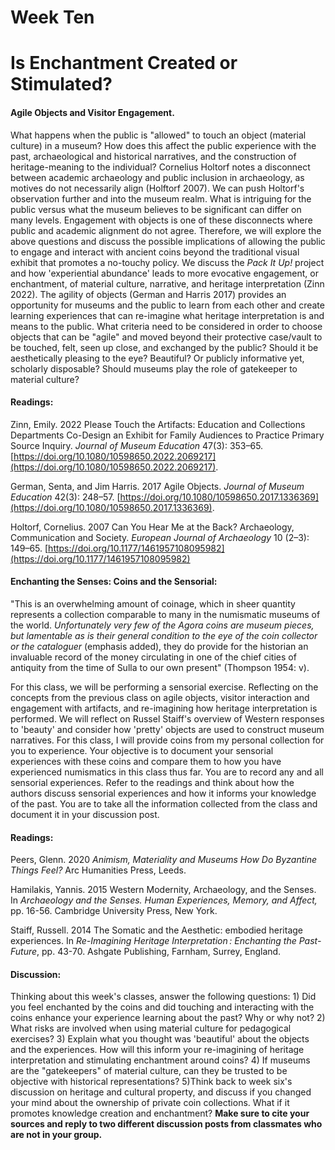 # Week Ten
# Is Enchantment Created or Stimulated? 

#### Agile Objects and Visitor Engagement.

What happens when the public is "allowed" to touch an object (material culture) in a museum? How does this affect the public experience with the past, archaeological and historical narratives, and the construction of heritage-meaning to the individual? Cornelius Holtorf notes a disconnect between academic archaeology and public inclusion in archaeology, as motives do not necessarily align (Holftorf 2007). We can push Holtorf's observation further and into the museum realm. What is intriguing for the public versus what the museum believes to be significant can differ on many levels.  Engagement with objects is one of these disconnects where public and academic alignment do not agree.  Therefore, we will explore the above questions and discuss the possible implications of allowing the public to engage and interact with ancient coins beyond the traditional visual exhibit that promotes a no-touchy policy.  We discuss the *Pack It Up!* project and how 'experiential abundance' leads to more evocative engagement, or enchantment, of material culture, narrative, and heritage interpretation (Zinn 2022). The agility of objects (German and Harris 2017) provides an opportunity for museums and the public to learn from each other and create learning experiences that can re-imagine what heritage interpretation is and means to the public. What criteria need to be considered in order to choose objects that can be "agile" and moved beyond their protective case/vault to be touched, felt, seen up close, and exchanged by the public? Should it be aesthetically pleasing to the eye? Beautiful? Or publicly informative yet, scholarly disposable? Should museums play the role of gatekeeper to material culture? 

#### Readings:

Zinn, Emily. 2022   Please Touch the Artifacts: Education and Collections Departments Co-Design an Exhibit for Family Audiences to Practice Primary Source Inquiry. _Journal of Museum Education_ 47(3): 353–65.[https://doi.org/10.1080/10598650.2022.2069217](https://doi.org/10.1080/10598650.2022.2069217).

German, Senta, and Jim Harris. 2017   Agile Objects. _Journal of Museum Education_ 42(3): 248–57. [https://doi.org/10.1080/10598650.2017.1336369](https://doi.org/10.1080/10598650.2017.1336369).

Holtorf, Cornelius. 2007   Can You Hear Me at the Back? Archaeology, Communication and Society. _European Journal of Archaeology_ 10 (2–3): 149–65.  [https://doi.org/10.1177/1461957108095982](https://doi.org/10.1177/1461957108095982)

#### Enchanting the Senses: Coins and the Sensorial:

"This is an overwhelming amount of coinage, which in sheer quantity represents a collection comparable to many in the numismatic museums of the world. *Unfortunately very few of the Agora coins are museum pieces, but lamentable as is their general condition to the eye of the coin collector or the cataloguer* (emphasis added), they do provide for the historian an invaluable record of the money circulating in one of the chief cities of antiquity from the time of Sulla to our own present" (Thompson 1954: v).

For this class, we will be performing a sensorial exercise. Reflecting on the concepts from the previous class on agile objects, visitor interaction and engagement with artifacts, and re-imagining how heritage interpretation is performed. We will reflect on Russel Staiff's overview of Western responses to 'beauty' and consider how 'pretty' objects are used to construct museum narratives. For this class, I will provide coins from my personal collection for you to experience. Your objective is to document your sensorial experiences with these coins and compare them to how you have experienced numismatics in this class thus far. You are to record any and all sensorial experiences. Refer to the readings and think about how the authors discuss sensorial experiences and how it informs your knowledge of the past. You are to take all the information collected from the class and document it in your discussion post. 

#### Readings:

Peers, Glenn. 2020   *Animism, Materiality and Museums How Do Byzantine Things Feel?*  Arc Humanities Press, Leeds.

Hamilakis, Yannis. 2015   Western Modernity, Archaeology, and the Senses. In *Archaeology and the Senses. Human Experiences, Memory, and Affect,* pp. 16-56.  Cambridge University Press, New York. 

Staiff, Russell. 2014   The Somatic and the Aesthetic: embodied heritage experiences. In *Re-Imagining Heritage Interpretation : Enchanting the Past-Future*, pp. 43-70. Ashgate Publishing, Farnham, Surrey, England.  

#### Discussion:

Thinking about this week's classes, answer the following questions: 1) Did you feel enchanted by the coins and did touching and interacting with the coins enhance your experience learning about the past? Why or why not? 2) What risks are involved when using material culture for pedagogical exercises? 3) Explain what you thought was 'beautiful' about the objects and the experiences. How will this inform your re-imagining of heritage interpretation and stimulating enchantment around coins? 4) If museums are the "gatekeepers" of material culture, can they be trusted to be objective with historical representations? 5)Think back to week six's discussion on heritage and cultural property, and discuss if you changed your mind about the ownership of private coin collections. What if it promotes knowledge creation and enchantment? 
**Make sure to cite your sources and reply to two different discussion posts from classmates who are not in your group.** 
